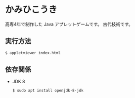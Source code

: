 # かみひこうき
高専4年で制作した Java アプレットゲームです。
古代技術です。

## 実行方法
```bash
$ appletviewer index.html
```

## 依存関係
- JDK 8
  ```bash
  $ sudo apt install openjdk-8-jdk
  ```